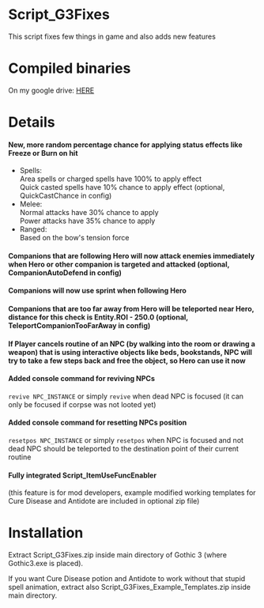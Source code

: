 # Script_G3Fixes
This script fixes few things in game and also adds new features


# Compiled binaries
On my google drive: [HERE](https://drive.google.com/drive/folders/1vQGQMim-WsOKXqo1wfm7i2uZS3OMC_MU)

# Details
#### New, more random percentage chance for applying status effects like Freeze or Burn on hit
- Spells:  
  Area spells or charged spells have 100% to apply effect  
  Quick casted spells have 10% chance to apply effect (optional, QuickCastChance in config)  
- Melee:  
  Normal attacks have 30% chance to apply  
  Power attacks have 35% chance to apply  
- Ranged:  
  Based on the bow's tension force  
#### Companions that are following Hero will now attack enemies immediately when Hero or other companion is targeted and attacked (optional, CompanionAutoDefend in config)  
#### Companions will now use sprint when following Hero  
#### Companions that are too far away from Hero will be teleported near Hero, distance for this check is Entity.ROI - 250.0 (optional, TeleportCompanionTooFarAway in config)  
#### If Player cancels routine of an NPC (by walking into the room or drawing a weapon) that is using interactive objects like beds, bookstands, NPC will try to take a few steps back and free the object, so Hero can use it now  
#### Added console command for reviving NPCs  
  `revive NPC_INSTANCE` or simply `revive` when dead NPC is focused (it can only be focused if corpse was not looted yet)  
#### Added console command for resetting NPCs position  
  `resetpos NPC_INSTANCE` or simply `resetpos` when NPC is focused and not dead
  NPC should be teleported to the destination point of their current routine
#### Fully integrated Script_ItemUseFuncEnabler  
(this feature is for mod developers, example modified working templates for Cure Disease and Antidote are included in optional zip file)  
# Installation  
Extract Script_G3Fixes.zip inside main directory of Gothic 3 (where Gothic3.exe is placed).  

If you want Cure Disease potion and Antidote to work without that stupid spell animation, extract also Script_G3Fixes_Example_Templates.zip inside main directory.
